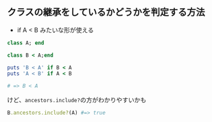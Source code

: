 ## クラスの継承をしているかどうかを判定する方法

- if A < B みたいな形が使える

```ruby
class A; end

class B < A;end

puts 'B < A' if B < A
puts 'A < B' if A < B

# => B < A
```

けど、`ancestors.include?`の方がわかりやすいかも

```ruby
B.ancestors.include?(A) #=> true
```
